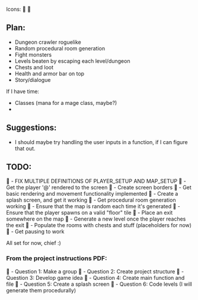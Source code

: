 Icons:



## Plan:
  - Dungeon crawler roguelike
  - Random procedural room generation
  - Fight monsters
  - Levels beaten by escaping each level/dungeon
  - Chests and loot
  - Health and armor bar on top
  - Story/dialogue

  If I have time:
  - Classes (mana for a mage class, maybe?)
  - 

## Suggestions:
  - I should maybe try handling the user inputs in a function, if I can figure
  that out.


## TODO:
   - FIX MULTIPLE DEFINITIONS OF PLAYER_SETUP AND MAP_SETUP
   - Get the player '@' rendered to the screen
   - Create screen borders
   - Get basic rendering and movement functionality implemented
   - Create a splash screen, and get it working
   - Get procedural room generation working
     - Ensure that the map is random each time it's generated
     - Ensure that the player spawns on a valid "floor" tile
     - Place an exit somewhere on the map
     - Generate a new level once the player reaches the exit
     - Populate the rooms with chests and stuff (placeholders for now)
     - Get pausing to work 


  All set for now, chief :)

### From the project instructions PDF:
   - Question 1: Make a group
   - Question 2: Create project structure
   - Question 3: Develop game idea
   - Question 4: Create main function and file
   - Question 5: Create a splash screen
   - Question 6: Code levels (I will generate them procedurally)
